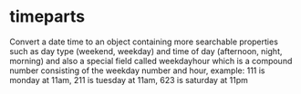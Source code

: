 # timeparts

Convert a date time to an object containing more searchable properties 
such as day type (weekend, weekday) and time of day (afternoon, night, morning) 
and also a special field called weekdayhour which is a compound number consisting 
of the weekday number and hour, example: 111 is monday at 11am, 211 is tuesday at 11am, 
623 is saturday at 11pm

